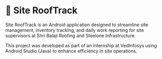 # 🚧 Site RoofTrack

Site RoofTrack is an Android application designed to streamline site management, inventory tracking, and daily work reporting for site supervisors at Shri Balaji Roofing and Steelone Infrastructure.

This project was developed as part of an internship at VedInfosys using Android Studio (Java) to enhance efficiency in site operations.
